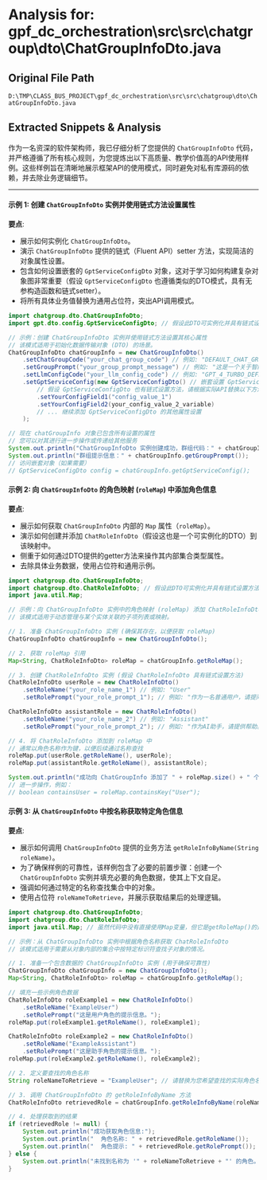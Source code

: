 # Analysis for: gpf_dc_orchestration\src\src\chatgroup\dto\ChatGroupInfoDto.java

## Original File Path
`D:\TMP\CLASS_BUS_PROJECT\gpf_dc_orchestration\src\src\chatgroup\dto\ChatGroupInfoDto.java`

## Extracted Snippets & Analysis
作为一名资深的软件架构师，我已仔细分析了您提供的 `ChatGroupInfoDto` 代码，并严格遵循了所有核心规则，为您提炼出以下高质量、教学价值高的API使用样例。这些样例旨在清晰地展示框架API的使用模式，同时避免对私有库源码的依赖，并去除业务逻辑细节。

---

#### 示例 1: 创建 `ChatGroupInfoDto` 实例并使用链式方法设置属性

**要点**:

*   展示如何实例化 `ChatGroupInfoDto`。
*   演示 `ChatGroupInfoDto` 提供的链式（Fluent API）setter 方法，实现简洁的对象属性设置。
*   包含如何设置嵌套的 `GptServiceConfigDto` 对象，这对于学习如何构建复杂对象图非常重要（假设 `GptServiceConfigDto` 也遵循类似的DTO模式，具有无参构造函数和链式setter）。
*   将所有具体业务值替换为通用占位符，突出API调用模式。

```java
import chatgroup.dto.ChatGroupInfoDto;
import gpt.dto.config.GptServiceConfigDto; // 假设此DTO可实例化并具有链式设置方法

// 示例：创建 ChatGroupInfoDto 实例并使用链式方法设置其核心属性
// 该模式适用于初始化数据传输对象 (DTO) 的场景。
ChatGroupInfoDto chatGroupInfo = new ChatGroupInfoDto()
    .setChatGroupCode("your_chat_group_code") // 例如: "DEFAULT_CHAT_GROUP"
    .setGroupPrompt("your_group_prompt_message") // 例如: "这是一个关于智能助手的聊天群组。"
    .setLlmConfigCode("your_llm_config_code") // 例如: "GPT_4_TURBO_DEFAULT"
    .setGptServiceConfig(new GptServiceConfigDto() // 嵌套设置 GptServiceConfigDto
        // 假设 GptServiceConfigDto 也有链式设置方法，请根据实际API替换以下方法名和值
        .setYourConfigField1("config_value_1")
        .setYourConfigField2(your_config_value_2_variable)
        // ... 继续添加 GptServiceConfigDto 的其他属性设置
    );

// 现在 chatGroupInfo 对象已包含所有设置的属性
// 您可以对其进行进一步操作或传递给其他服务
System.out.println("ChatGroupInfoDto 实例创建成功，群组代码：" + chatGroupInfo.getChatGroupCode());
System.out.println("群组提示信息：" + chatGroupInfo.getGroupPrompt());
// 访问嵌套对象（如果需要）
// GptServiceConfigDto config = chatGroupInfo.getGptServiceConfig();
```

#### 示例 2: 向 `ChatGroupInfoDto` 的角色映射 (`roleMap`) 中添加角色信息

**要点**:

*   展示如何获取 `ChatGroupInfoDto` 内部的 `Map` 属性（`roleMap`）。
*   演示如何创建并添加 `ChatRoleInfoDto`（假设这也是一个可实例化的DTO）到该映射中。
*   侧重于如何通过DTO提供的getter方法来操作其内部集合类型属性。
*   去除具体业务数据，使用占位符和通用示例。

```java
import chatgroup.dto.ChatGroupInfoDto;
import chatgroup.dto.ChatRoleInfoDto; // 假设此DTO可实例化并具有链式设置方法
import java.util.Map;

// 示例：向 ChatGroupInfoDto 实例中的角色映射 (roleMap) 添加 ChatRoleInfoDto
// 该模式适用于动态管理与某个实体关联的子项列表或映射。

// 1. 准备 ChatGroupInfoDto 实例 (确保其存在，以便获取 roleMap)
ChatGroupInfoDto chatGroupInfo = new ChatGroupInfoDto();

// 2. 获取 roleMap 引用
Map<String, ChatRoleInfoDto> roleMap = chatGroupInfo.getRoleMap();

// 3. 创建 ChatRoleInfoDto 实例 (假设 ChatRoleInfoDto 具有链式设置方法)
ChatRoleInfoDto userRole = new ChatRoleInfoDto()
    .setRoleName("your_role_name_1") // 例如: "User"
    .setRolePrompt("your_role_prompt_1"); // 例如: "作为一名普通用户，请提问。"

ChatRoleInfoDto assistantRole = new ChatRoleInfoDto()
    .setRoleName("your_role_name_2") // 例如: "Assistant"
    .setRolePrompt("your_role_prompt_2"); // 例如: "作为AI助手，请提供帮助。"

// 4. 将 ChatRoleInfoDto 添加到 roleMap 中
// 通常以角色名称作为键，以便后续通过名称查找
roleMap.put(userRole.getRoleName(), userRole);
roleMap.put(assistantRole.getRoleName(), assistantRole);

System.out.println("成功向 ChatGroupInfo 添加了 " + roleMap.size() + " 个角色。");
// 进一步操作，例如：
// boolean containsUser = roleMap.containsKey("User");
```

#### 示例 3: 从 `ChatGroupInfoDto` 中按名称获取特定角色信息

**要点**:

*   展示如何调用 `ChatGroupInfoDto` 提供的业务方法 `getRoleInfoByName(String roleName)`。
*   为了确保样例的可靠性，该样例包含了必要的前置步骤：创建一个 `ChatGroupInfoDto` 实例并填充必要的角色数据，使其上下文自足。
*   强调如何通过特定的名称查找集合中的对象。
*   使用占位符 `roleNameToRetrieve`，并展示获取结果后的处理逻辑。

```java
import chatgroup.dto.ChatGroupInfoDto;
import chatgroup.dto.ChatRoleInfoDto;
import java.util.Map; // 虽然代码中没有直接使用Map变量，但它是getRoleMap()的返回类型，因此建议保留import

// 示例：从 ChatGroupInfoDto 实例中根据角色名称获取 ChatRoleInfoDto
// 该模式适用于需要从对象内部的集合中按特定标识符查找子对象的情况。

// 1. 准备一个包含数据的 ChatGroupInfoDto 实例 (用于确保可靠性)
ChatGroupInfoDto chatGroupInfo = new ChatGroupInfoDto();
Map<String, ChatRoleInfoDto> roleMap = chatGroupInfo.getRoleMap();

// 填充一些示例角色数据
ChatRoleInfoDto roleExample1 = new ChatRoleInfoDto()
    .setRoleName("ExampleUser")
    .setRolePrompt("这是用户角色的提示信息。");
roleMap.put(roleExample1.getRoleName(), roleExample1);

ChatRoleInfoDto roleExample2 = new ChatRoleInfoDto()
    .setRoleName("ExampleAssistant")
    .setRolePrompt("这是助手角色的提示信息。");
roleMap.put(roleExample2.getRoleName(), roleExample2);

// 2. 定义要查找的角色名称
String roleNameToRetrieve = "ExampleUser"; // 请替换为您希望查找的实际角色名称

// 3. 调用 ChatGroupInfoDto 的 getRoleInfoByName 方法
ChatRoleInfoDto retrievedRole = chatGroupInfo.getRoleInfoByName(roleNameToRetrieve);

// 4. 处理获取到的结果
if (retrievedRole != null) {
    System.out.println("成功获取角色信息:");
    System.out.println("  角色名称: " + retrievedRole.getRoleName());
    System.out.println("  角色提示: " + retrievedRole.getRolePrompt());
} else {
    System.out.println("未找到名称为 '" + roleNameToRetrieve + "' 的角色。");
}
```